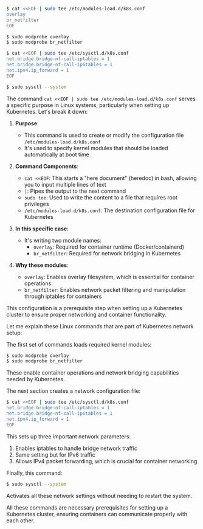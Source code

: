 ```bash
$ cat <<EOF | sudo tee /etc/modules-load.d/k8s.conf
overlay
br_netfilter
EOF

$ sudo modprobe overlay
$ sudo modprobe br_netfilter

$ cat <<EOF | sudo tee /etc/sysctl.d/k8s.conf
net.bridge.bridge-nf-call-iptables = 1
net.bridge.bridge-nf-call-ip6tables = 1
net.ipv4.ip_forward = 1
EOF

$ sudo sysctl --system
```

The command `cat <<EOF | sudo tee /etc/modules-load.d/k8s.conf` serves a specific purpose in Linux systems, particularly when setting up Kubernetes. Let's break it down:

1. **Purpose**:
   - This command is used to create or modify the configuration file `/etc/modules-load.d/k8s.conf`
   - It's used to specify kernel modules that should be loaded automatically at boot time

2. **Command Components**:
   - `cat <<EOF`: This starts a "here document" (heredoc) in bash, allowing you to input multiple lines of text
   - `|`: Pipes the output to the next command
   - `sudo tee`: Used to write the content to a file that requires root privileges
   - `/etc/modules-load.d/k8s.conf`: The destination configuration file for Kubernetes

3. **In this specific case**:
   - It's writing two module names:
     - `overlay`: Required for container runtime (Docker/containerd)
     - `br_netfilter`: Required for network bridging in Kubernetes

4. **Why these modules**:
   - `overlay`: Enables overlay filesystem, which is essential for container operations
   - `br_netfilter`: Enables network packet filtering and manipulation through iptables for containers

This configuration is a prerequisite step when setting up a Kubernetes cluster to ensure proper networking and container functionality.


Let me explain these Linux commands that are part of Kubernetes network setup:

The first set of commands loads required kernel modules:
```bash
$ sudo modprobe overlay
$ sudo modprobe br_netfilter
```
These enable container operations and network bridging capabilities needed by Kubernetes.

The next section creates a network configuration file:
```bash
$ cat <<EOF | sudo tee /etc/sysctl.d/k8s.conf
net.bridge.bridge-nf-call-iptables = 1
net.bridge.bridge-nf-call-ip6tables = 1
net.ipv4.ip_forward = 1
EOF
```
This sets up three important network parameters:
1. Enables iptables to handle bridge network traffic
2. Same setting but for IPv6 traffic
3. Allows IPv4 packet forwarding, which is crucial for container networking

Finally, this command:
```bash
$ sudo sysctl --system
```
Activates all these network settings without needing to restart the system.

All these commands are necessary prerequisites for setting up a Kubernetes cluster, ensuring containers can communicate properly with each other.

